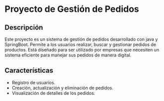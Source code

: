 # Proyecto de Gestión de Pedidos
## Descripción
Este proyecto es un sistema de gestión de pedidos desarrollado con java y SpringBoot. Permite a los usuarios realizar, buscar y gestionar pedidos de productos. Está diseñado para ser utilizado por empresas que necesiten un sistema
eficiente para manejar sus pedidos de manera digital.

## Características
* Registro de usuarios.
* Creación, actualización y eliminación de pedidos.
* Visualización de detalles de los pedidos.

